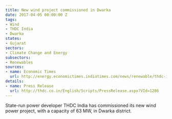 ```yaml
---
title: New wind project commissioned in Dwarka
date: 2017-04-05 00:00:00 Z
tags:
- Wind
- THDC India
- Dwarka
states:
- Gujarat
sectors:
- Climate Change and Energy
subsectors:
- Renewables
sources:
- name: Economic Times
  url: http://energy.economictimes.indiatimes.com/news/renewable/thdc-india-commissions-63-megawatt-wind-power-project-in-gujarat/57969942
details:
- name: Press Release
  url: http://thdc.co.in/English/Scripts/PressRelease.aspx?VId=1286
---
```


State-run power developer THDC India has commissioned its new wind power project, with a capacity of 63 MW, in Dwarka district.
